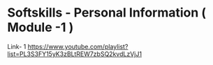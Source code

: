 # Softskills - Personal Information ( Module -1 )
Link- 1 https://www.youtube.com/playlist?list=PL3S3FY15yK3zBLtREW7zbSQ2kvdLzVjJ1
